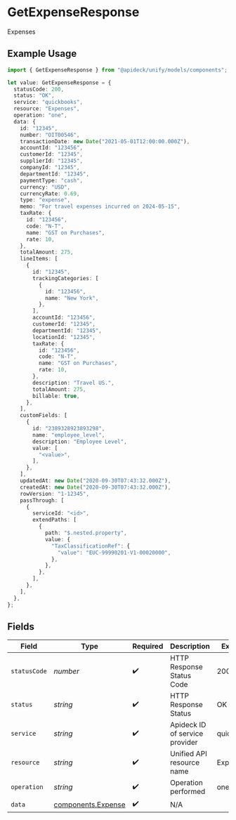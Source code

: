 # GetExpenseResponse

Expenses

## Example Usage

```typescript
import { GetExpenseResponse } from "@apideck/unify/models/components";

let value: GetExpenseResponse = {
  statusCode: 200,
  status: "OK",
  service: "quickbooks",
  resource: "Expenses",
  operation: "one",
  data: {
    id: "12345",
    number: "OIT00546",
    transactionDate: new Date("2021-05-01T12:00:00.000Z"),
    accountId: "123456",
    customerId: "12345",
    supplierId: "12345",
    companyId: "12345",
    departmentId: "12345",
    paymentType: "cash",
    currency: "USD",
    currencyRate: 0.69,
    type: "expense",
    memo: "For travel expenses incurred on 2024-05-15",
    taxRate: {
      id: "123456",
      code: "N-T",
      name: "GST on Purchases",
      rate: 10,
    },
    totalAmount: 275,
    lineItems: [
      {
        id: "12345",
        trackingCategories: [
          {
            id: "123456",
            name: "New York",
          },
        ],
        accountId: "123456",
        customerId: "12345",
        departmentId: "12345",
        locationId: "12345",
        taxRate: {
          id: "123456",
          code: "N-T",
          name: "GST on Purchases",
          rate: 10,
        },
        description: "Travel US.",
        totalAmount: 275,
        billable: true,
      },
    ],
    customFields: [
      {
        id: "2389328923893298",
        name: "employee_level",
        description: "Employee Level",
        value: [
          "<value>",
        ],
      },
    ],
    updatedAt: new Date("2020-09-30T07:43:32.000Z"),
    createdAt: new Date("2020-09-30T07:43:32.000Z"),
    rowVersion: "1-12345",
    passThrough: [
      {
        serviceId: "<id>",
        extendPaths: [
          {
            path: "$.nested.property",
            value: {
              "TaxClassificationRef": {
                "value": "EUC-99990201-V1-00020000",
              },
            },
          },
        ],
      },
    ],
  },
};
```

## Fields

| Field                                                    | Type                                                     | Required                                                 | Description                                              | Example                                                  |
| -------------------------------------------------------- | -------------------------------------------------------- | -------------------------------------------------------- | -------------------------------------------------------- | -------------------------------------------------------- |
| `statusCode`                                             | *number*                                                 | :heavy_check_mark:                                       | HTTP Response Status Code                                | 200                                                      |
| `status`                                                 | *string*                                                 | :heavy_check_mark:                                       | HTTP Response Status                                     | OK                                                       |
| `service`                                                | *string*                                                 | :heavy_check_mark:                                       | Apideck ID of service provider                           | quickbooks                                               |
| `resource`                                               | *string*                                                 | :heavy_check_mark:                                       | Unified API resource name                                | Expenses                                                 |
| `operation`                                              | *string*                                                 | :heavy_check_mark:                                       | Operation performed                                      | one                                                      |
| `data`                                                   | [components.Expense](../../models/components/expense.md) | :heavy_check_mark:                                       | N/A                                                      |                                                          |